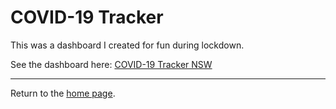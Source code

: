 
# COVID-19 Tracker

This was a dashboard I created for fun during lockdown. 

See the dashboard here: [COVID-19 Tracker NSW](https://philliphungerford.shinyapps.io/covid-tracker-au-nsw/)


---
Return to the [home page](../../index.md).